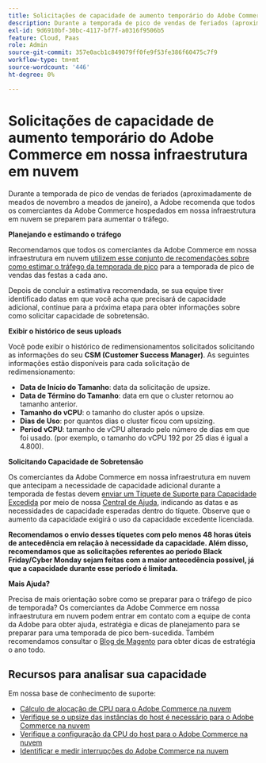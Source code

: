 ```yaml
---
title: Solicitações de capacidade de aumento temporário do Adobe Commerce em nossa infraestrutura em nuvem
description: Durante a temporada de pico de vendas de feriados (aproximadamente de meados de novembro a meados de janeiro), a Adobe recomenda que todos os comerciantes da Adobe Commerce hospedados em nossa infraestrutura em nuvem se preparem para aumentar o tráfego.
exl-id: 9d6910bf-30bc-4117-bf7f-a0316f9506b5
feature: Cloud, Paas
role: Admin
source-git-commit: 357e0acb1c849079ff0fe9f53fe386f60475c7f9
workflow-type: tm+mt
source-wordcount: '446'
ht-degree: 0%

---
```


# Solicitações de capacidade de aumento temporário do Adobe Commerce em nossa infraestrutura em nuvem

Durante a temporada de pico de vendas de feriados (aproximadamente de meados de novembro a meados de janeiro), a Adobe recomenda que todos os comerciantes da Adobe Commerce hospedados em nossa infraestrutura em nuvem se preparem para aumentar o tráfego.

**Planejando e estimando o tráfego**

Recomendamos que todos os comerciantes da Adobe Commerce em nossa infraestrutura em nuvem [utilizem esse conjunto de recomendações sobre como estimar o tráfego da temporada de pico](https://business.adobe.com/blog/how-to/the-5-ps-of-peak-season-performance-a-guide-to-preparing-your-infrastructure-for-high-traffic) para a temporada de pico de vendas das festas a cada ano.

Depois de concluir a estimativa recomendada, se sua equipe tiver identificado datas em que você acha que precisará de capacidade adicional, continue para a próxima etapa para obter informações sobre como solicitar capacidade de sobretensão.

**Exibir o histórico de seus uploads**

Você pode exibir o histórico de redimensionamentos solicitados solicitando as informações do seu **CSM (Customer Success Manager)**.
As seguintes informações estão disponíveis para cada solicitação de redimensionamento:

* **Data de Início do Tamanho**: data da solicitação de upsize.
* **Data de Término do Tamanho**: data em que o cluster retornou ao tamanho anterior.
* **Tamanho do vCPU**: o tamanho do cluster após o upsize.
* **Dias de Uso**: por quantos dias o cluster ficou com upsizing.
* **Period vCPU**: tamanho de vCPU alterado pelo número de dias em que foi usado. (por exemplo, o tamanho do vCPU 192 por 25 dias é igual a 4.800).

**Solicitando Capacidade de Sobretensão**

Os comerciantes da Adobe Commerce em nossa infraestrutura em nuvem que antecipam a necessidade de capacidade adicional durante a temporada de festas devem [enviar um Tíquete de Suporte para Capacidade Excedida](https://experienceleague.adobe.com/docs/commerce-knowledge-base/kb/how-to/how-to-request-temporary-magento-upsize.html?lang=pt-BR) por meio de nossa [Central de Ajuda](/help/overview.md), indicando as datas e as necessidades de capacidade esperadas dentro do tíquete. Observe que o aumento da capacidade exigirá o uso da capacidade excedente licenciada.

**Recomendamos o envio desses tíquetes com pelo menos 48 horas úteis de antecedência em relação à necessidade da capacidade. Além disso, recomendamos que as solicitações referentes ao período Black Friday/Cyber Monday sejam feitas com a maior antecedência possível, já que a capacidade durante esse período é limitada.**


**Mais Ajuda?**

Precisa de mais orientação sobre como se preparar para o tráfego de pico de temporada? Os comerciantes da Adobe Commerce em nossa infraestrutura em nuvem podem entrar em contato com a equipe de conta da Adobe para obter ajuda, estratégia e dicas de planejamento para se preparar para uma temporada de pico bem-sucedida. Também recomendamos consultar o [Blog de Magento](https://magento.com/blog) para obter dicas de estratégia o ano todo.

## Recursos para analisar sua capacidade

Em nossa base de conhecimento de suporte:

* [Cálculo de alocação de CPU para o Adobe Commerce na nuvem](https://experienceleague.adobe.com/docs/commerce-knowledge-base/kb/how-to/magento-commerce-cloud-cpu-allocation-calculation.html?lang=pt-BR)
* [Verifique se o upsize das instâncias do host é necessário para o Adobe Commerce na nuvem](https://experienceleague.adobe.com/docs/commerce-knowledge-base/kb/how-to/magento-commerce-cloud-check-if-upsize-for-hosts-instances-is-needed.html?lang=pt-BR)
* [Verifique a configuração da CPU do host para o Adobe Commerce na nuvem](https://experienceleague.adobe.com/docs/commerce-knowledge-base/kb/how-to/magento-commerce-cloud-check-hosts-cpu-configuration.html?lang=pt-BR)
* [Identificar e medir interrupções do Adobe Commerce na nuvem](https://experienceleague.adobe.com/docs/commerce-knowledge-base/kb/how-to/how-to-identify-outages.html?lang=pt-BR)
